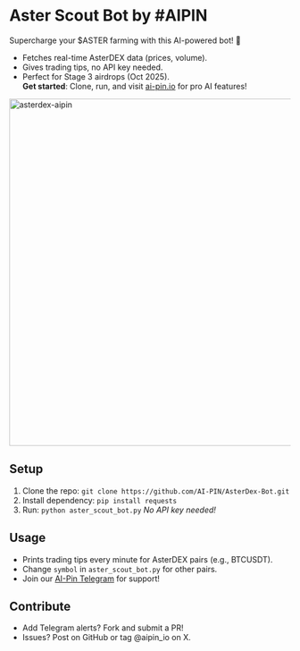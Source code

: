 # Aster Scout Bot by #AIPIN
Supercharge your $ASTER farming with this AI-powered bot! 🚀  
- Fetches real-time AsterDEX data (prices, volume).  
- Gives trading tips, no API key needed.  
- Perfect for Stage 3 airdrops (Oct 2025).  
**Get started**: Clone, run, and visit [ai-pin.io](https://ai-pin.io) for pro AI features!
  
<img width="943" height="621" alt="asterdex-aipin" src="https://github.com/user-attachments/assets/8b111227-4dc1-4c1e-86c9-01df70b17830" />

 ## Setup
1. Clone the repo: `git clone https://github.com/AI-PIN/AsterDex-Bot.git`
2. Install dependency: `pip install requests`
3. Run: `python aster_scout_bot.py`
*No API key needed!* 

## Usage
- Prints trading tips every minute for AsterDEX pairs (e.g., BTCUSDT).
- Change `symbol` in `aster_scout_bot.py` for other pairs.
- Join our [AI-Pin Telegram](https://t.me/aipinio) for support!

## Contribute
- Add Telegram alerts? Fork and submit a PR!
- Issues? Post on GitHub or tag @aipin_io on X.
